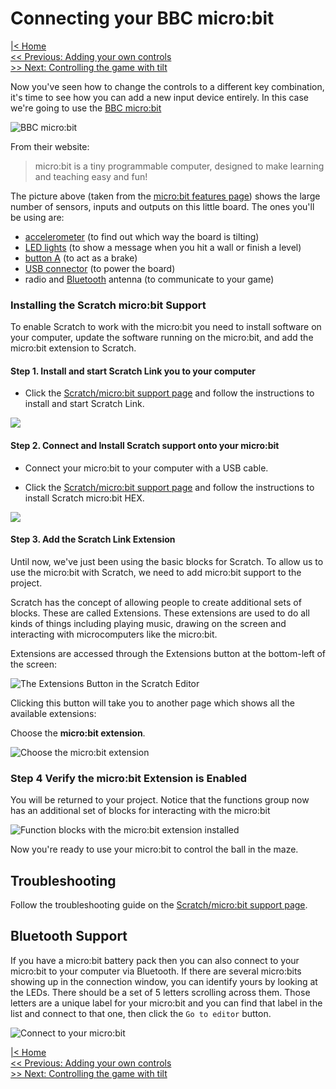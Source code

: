 # Connecting your BBC micro:bit

[|< Home](../README.md)  
[<< Previous: Adding your own controls](./maze2.md)  
[>> Next: Controlling the game with tilt](./maze4.md)

Now you've seen how to change the controls to a different key combination, it's time to see how you can add a new input device entirely. In this case we're going to use the [BBC micro:bit](https://www.microbit.org/)

![BBC micro:bit](./images/microbit-hardware-access.jpg)

From their website:

> micro:bit is a tiny programmable computer, designed to make learning and teaching easy and fun!

The picture above (taken from the [micro:bit features page](https://www.microbit.org/guide/features/)) shows the large number of sensors, inputs and outputs on this little board. The ones you'll be using are:

* [accelerometer](https://www.microbit.org/guide/features/#accel) (to find out which way the board is tilting)
* [LED lights](https://www.microbit.org/guide/features/#leds) (to show a message when you hit a wall or finish a level)
* [button A](https://www.microbit.org/guide/features/#buttons) (to act as a brake)
* [USB connector](https://www.microbit.org/guide/features/#usb) (to power the board)
* radio and [Bluetooth](https://www.microbit.org/guide/features/#bluetooth) antenna (to communicate to your game)


### Installing the Scratch micro:bit Support

To enable Scratch to work with the micro:bit you need to install software on your computer, update the software running on the micro:bit, and add the micro:bit extension to Scratch.

#### Step 1. Install and start Scratch Link you to your computer

* Click the [Scratch/micro:bit support page](https://scratch.mit.edu/microbit) and follow the instructions to install and start Scratch Link.

![](./images/scratch-link-install.png)

#### Step 2. Connect and Install Scratch support onto your micro:bit

* Connect your micro:bit to your computer with a USB cable.

* Click the [Scratch/micro:bit support page](https://scratch.mit.edu/microbit) and follow the instructions to install Scratch micro:bit HEX.

![](./images/scratch-link-micro-bit.png)

#### Step 3. Add the Scratch Link Extension

Until now, we've just been using the basic blocks for Scratch. To allow us to use the micro:bit with Scratch, we need to add micro:bit support to the project.

Scratch has the concept of allowing people to create additional sets of blocks. These are called Extensions. These extensions are used to do all kinds of things including playing music, drawing on the screen and interacting with microcomputers like the micro:bit.

Extensions are accessed through the Extensions button at the bottom-left of the screen:


![The Extensions Button in the Scratch Editor](./images/scratch-add-extension.png)

Clicking this button will take you to another page which shows all the available extensions:

Choose the **micro:bit extension**.

![Choose the micro:bit extension](./images/extensions2.png)

### Step 4 Verify the micro:bit Extension is Enabled

You will be returned to your project. Notice that the functions group now has an additional set of blocks for interacting with the micro:bit

![Function blocks with the micro:bit extension installed](./images/extensions3.png)

Now you're ready to use your micro:bit to control the ball in the maze.

## Troubleshooting

Follow the troubleshooting guide on the [Scratch/micro:bit support page](https://scratch.mit.edu/microbit).

## Bluetooth Support

If you have a micro:bit battery pack then you can also connect to your micro:bit to your computer via Bluetooth. If there are several micro:bits showing up in the connection window, you can identify yours by looking at the LEDs. There should be a set of 5 letters scrolling across them. Those letters are a unique label for your micro:bit and you can find that label in the list and connect to that one, then click the `Go to editor` button.

![Connect to your micro:bit](./images/extensions5.png)


[|< Home](../README.md)  
[<< Previous: Adding your own controls](./maze2.md)  
[>> Next: Controlling the game with tilt](./maze4.md)
